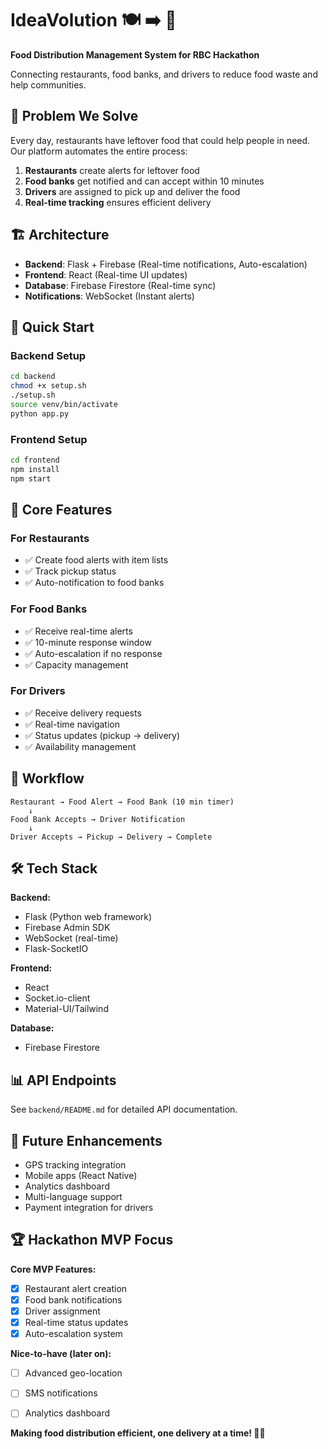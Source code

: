 # IdeaVolution 🍽️ ➡️ 🏪

**Food Distribution Management System for RBC Hackathon**

Connecting restaurants, food banks, and drivers to reduce food waste and help communities.

## 🎯 Problem We Solve

Every day, restaurants have leftover food that could help people in need. Our platform automates the entire process:

1. **Restaurants** create alerts for leftover food
2. **Food banks** get notified and can accept within 10 minutes
3. **Drivers** are assigned to pick up and deliver the food
4. **Real-time tracking** ensures efficient delivery

## 🏗️ Architecture

- **Backend**: Flask + Firebase (Real-time notifications, Auto-escalation)
- **Frontend**: React (Real-time UI updates)
- **Database**: Firebase Firestore (Real-time sync)
- **Notifications**: WebSocket (Instant alerts)

## 🚀 Quick Start

### Backend Setup

```bash
cd backend
chmod +x setup.sh
./setup.sh
source venv/bin/activate
python app.py
```

### Frontend Setup

```bash
cd frontend
npm install
npm start
```

## 📱 Core Features

### For Restaurants

- ✅ Create food alerts with item lists
- ✅ Track pickup status
- ✅ Auto-notification to food banks

### For Food Banks

- ✅ Receive real-time alerts
- ✅ 10-minute response window
- ✅ Auto-escalation if no response
- ✅ Capacity management

### For Drivers

- ✅ Receive delivery requests
- ✅ Real-time navigation
- ✅ Status updates (pickup → delivery)
- ✅ Availability management

## 🔄 Workflow

```
Restaurant → Food Alert → Food Bank (10 min timer)
    ↓
Food Bank Accepts → Driver Notification
    ↓
Driver Accepts → Pickup → Delivery → Complete
```

## 🛠️ Tech Stack

**Backend:**

- Flask (Python web framework)
- Firebase Admin SDK
- WebSocket (real-time)
- Flask-SocketIO

**Frontend:**

- React
- Socket.io-client
- Material-UI/Tailwind

**Database:**

- Firebase Firestore

## 📊 API Endpoints

See `backend/README.md` for detailed API documentation.

## 🔮 Future Enhancements

- GPS tracking integration
- Mobile apps (React Native)
- Analytics dashboard
- Multi-language support
- Payment integration for drivers

## 🏆 Hackathon MVP Focus

**Core MVP Features:**

- [x] Restaurant alert creation
- [x] Food bank notifications
- [x] Driver assignment
- [x] Real-time status updates
- [x] Auto-escalation system

**Nice-to-have (later on):**

- [ ] Advanced geo-location
- [ ] SMS notifications
- [ ] Analytics dashboard


**Making food distribution efficient, one delivery at a time! 🚚💨**
